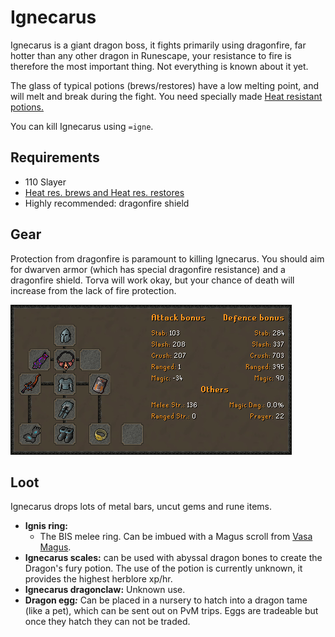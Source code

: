 # Ignecarus

Ignecarus is a giant dragon boss, it fights primarily using dragonfire, far hotter than any other dragon in Runescape, your resistance to fire is therefore the most important thing. Not everything is known about it yet.

The glass of typical potions \(brews/restores\) have a low melting point, and will melt and break during the fight. You need specially made [Heat resistant potions.](../../custom-items/misc.md#heat-res-potions)

You can kill Ignecarus using `=igne`.

## Requirements

* 110 Slayer
* [Heat res. brews and Heat res. restores](../../custom-items/misc.md#heat-res-potions)
* Highly recommended: dragonfire shield

## Gear

Protection from dragonfire is paramount to killing Ignecarus. You should aim for dwarven armor \(which has special dragonfire resistance\) and a dragonfire shield. Torva will work okay, but your chance of death will increase from the lack of fire protection.

![BiS gear for Ignecarus](../../.gitbook/assets/osbot%20%284%29.png)

## Loot

Ignecarus drops lots of metal bars, uncut gems and rune items.

* **Ignis ring:**
  * The BIS melee ring. Can be imbued with a Magus scroll from [Vasa Magus](../vasa-magus.md#loot).
* **Ignecarus scales:** can be used with abyssal dragon bones to create the Dragon's fury potion. The use of the potion is currently unknown, it provides the highest herblore xp/hr.
* **Ignecarus dragonclaw:** Unknown use.
* **Dragon egg**_**:**_ Can be placed in a nursery to hatch into a dragon tame \(like a pet\), which can be sent out on PvM trips. Eggs are tradeable but once they hatch they can not be traded.



